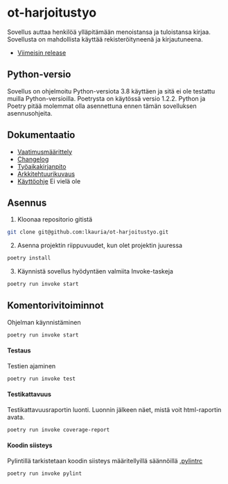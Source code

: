 # ot-harjoitustyo
Sovellus auttaa henkilöä ylläpitämään menoistansa ja tuloistansa kirjaa. Sovellusta on mahdollista käyttää rekisteröityneenä ja kirjautuneena.

- [Viimeisin release](https://github.com/lkauria/ot-harjoitustyo/releases/tag/viikko5)

## Python-versio

Sovellus on ohjelmoitu Python-versiota 3.8 käyttäen ja sitä ei ole testattu muilla Python-versioilla. Poetrysta on käytössä versio 1.2.2. Python ja Poetry pitää molemmat olla asennettuna ennen tämän sovelluksen asennusohjeita.

## Dokumentaatio

- [Vaatimusmäärittely](./dokumentaatio/vaatimusmaarittely.md)
- [Changelog](./dokumentaatio/changelog.md)
- [Työaikakirjanpito](./tyoaikakirjanpito.md)
- [Arkkitehtuurikuvaus](./dokumentaatio/arkkitehtuuri.md) 
- [Käyttöohje](./dokumentaatio/kaytto-ohje.md) Ei vielä ole

## Asennus

1. Kloonaa repositorio gitistä
```zsh
git clone git@github.com:lkauria/ot-harjoitustyo.git
```

2. Asenna projektin riippuvuudet, kun olet projektin juuressa
```zsh
poetry install
```

3. Käynnistä sovellus hyödyntäen valmiita Invoke-taskeja
```zsh
poetry run invoke start
```

## Komentorivitoiminnot 

Ohjelman käynnistäminen

 ```bash
poetry run invoke start
```

#### Testaus

Testien ajaminen

```bash
poetry run invoke test
```

#### Testikattavuus

Testikattavuusraportin luonti. Luonnin jälkeen näet, mistä voit html-raportin avata.

```bash
poetry run invoke coverage-report
```

#### Koodin siisteys

Pylintillä tarkistetaan koodin siisteys määritellyillä säännöillä [.pylintrc](./.pylintrc)

```bash
poetry run invoke pylint
```
